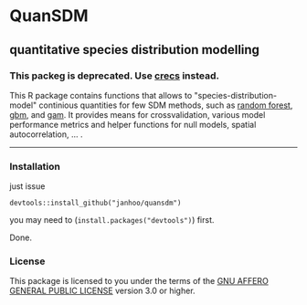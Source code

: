 # QuanSDM
## quantitative species distribution modelling

### This packeg is deprecated. Use [crecs](https://github.com/janhoo/crecs) instead.


This R package contains functions that allows to "species-distribution-model" continious quantities for few SDM methods, such as 
[random forest](http://cran.r-project.org/web/packages/randomForest/index.html),
[gbm](http://cran.r-project.org/web/packages/dismo/index.html), and
[gam](http://cran.r-project.org/web/packages/mgcv/index.html). It provides means for crossvalidation, various model performance metrics and helper functions for null models, spatial autocorrelation, ... .

----

### Installation
just issue
```
devtools::install_github("janhoo/quansdm")
```
you may need to (`install.packages("devtools")`) first.

Done.






### License

This package is licensed to you under the terms of the [GNU AFFERO GENERAL PUBLIC LICENSE](http://choosealicense.com/licenses/agpl-3.0/) version 3.0 or higher.
